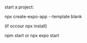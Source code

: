 start a project:

npx create-expo-app <project name> --template blank

(if occour npx install)

npm start or npx expo start
